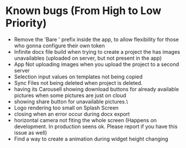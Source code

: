 # Known bugs (From High to Low Priority)

- Remove the 'Bare ' prefix inside the app, to allow flexibility for those who gonna configure their own token
- Infinite docx file build when trying to create a project the has images unavailables (uploaded on server, but not present in the app)
- App Not uploading images when you upload the project to a second server
- Selection input values on templates not being copied
- Sync Files not being deleted when project is deleted.
- <PictureInput /> having its Carousell showing download buttons for already available pictures when some pictures are just on cloud
- <PictureInput /> showing share button for unavailable pictures.\
- Logo rendering too small on Splash Screen
- <AlertLayer /> closing when an error occur during docx export
- horizontal camera not fiting the whole screen (Happens on development. In production seens ok. Please report if you have this issue as well)
- Find a way to create a animation during widget height changing